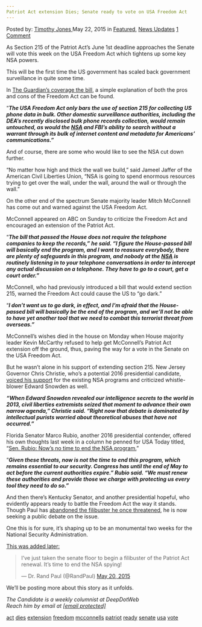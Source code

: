 ```yaml
---
Patriot Act extension Dies; Senate ready to vote on USA Freedom Act
---
```

<article class="post-listing post-10350 post type-post status-publish format-standard has-post-thumbnail hentry  tag-act tag-dies tag-extension tag-freedom tag-mcconnells tag-patriot tag-ready tag-senate tag-usa tag-vote">
    <div class="post-inner">
        <span>Posted by: <a href="https://www.deepdotweb.com/author/timothyjones/" title="">Timothy Jones </a></span>
    <span>May 22, 2015</span>
    <span>in <a href="https://www.deepdotweb.com/category/deepdot-news/" rel="category tag">Featured</a>, <a href="https://www.deepdotweb.com/category/news-updates/" rel="category tag">News Updates</a></span>
    <span><a href="https://www.deepdotweb.com/2015/05/22/patriot-act-extension-dies-senate-ready-to-vote-on-usa-freedom-act/#comments">1 Comment</a></span>
    </p>
    <div class="clear"></div>
    <div class="entry">
    <p>As Section 215 of the Patriot Act&#8217;s <span class="aBn" tabindex="0" data-term="goog_997457443"><span class="aQJ">June 1st</span></span> deadline approaches the Senate will vote this week on the USA Freedom Act which tightens up some key NSA powers.</p>
    <p>This will be the first time the US government has scaled back government surveillance in quite some time.</p>
    <p>In <a href="http://www.theguardian.com/us-news/2015/may/19/senate-nsa-reform-usa-freedom-patriot-act" target="_blank">The Guardian&#8217;s coverage the bill</a>, a simple explanation of both the pros and cons of the Freedom Act can be found.</p>
    <p>“<em><strong>The USA Freedom Act only bars the use of section 215 for collecting US phone data in bulk. Other domestic surveillance authorities, including the DEA’s recently disclosed bulk phone records collection, would remain untouched, as would the <a href="http://www.theguardian.com/us-news/nsa" target="_blank">NSA</a> and FBI’s ability to search without a warrant through its bulk of internet content and metadata for Americans’ communications.”</strong></em></p>
    <p>And of course, there are some who would like to see the NSA cut down further.</p>
    <p>“No matter how high and thick the wall we build,” said Jameel Jaffer of the American Civil Liberties Union, “NSA is going to spend enormous resources trying to get over the wall, under the wall, around the wall or through the wall.”</p>
    <p>On the other end of the spectrum Senate majority leader Mitch McConnell has come out and warned against the USA Freedom Act.</p>
    <p>McConnell appeared on ABC <span class="aBn" tabindex="0" data-term="goog_997457444"><span class="aQJ">on Sunday</span></span> to criticize the Freedom Act and encouraged an extension of the Patriot Act.</p>
    <p>“<em><strong>The bill that passed the House does not require the telephone companies to keep the records,” he said. “I figure the House-passed bill will basically end the program, and I want to reassure everybody, there are plenty of safeguards in this program, and nobody at the <a href="http://www.theguardian.com/us-news/nsa" target="_blank">NSA</a> is routinely listening in to your telephone conversations in order to intercept any actual discussion on a telephone. They have to go to a court, get a court order.”</strong></em></p>
    <p>McConnell, who had previously introduced a bill that would extend section 215, warned the Freedom Act could cause the US to “go dark.”</p>
    <p>“<em><strong>I don’t want us to go dark, in effect, and I’m afraid that the House-passed bill will basically be the end of the program, and we’ll not be able to have yet another tool that we need to combat this terrorist threat from overseas.”</strong></em></p>
    <p>McConnell&#8217;s wishes died in the house <span class="aBn" tabindex="0" data-term="goog_997457445"><span class="aQJ">on Monday</span></span> when House majority leader Kevin McCarthy refused to help get McConnell&#8217;s Patriot Act extension off the ground, thus, paving the way for a vote in the Senate on the USA Freedom Act.</p>
    <p>But he wasn&#8217;t alone in his support of extending section 215. New Jersey Governor Chris Christie, who&#8217;s a potential 2016 presidential candidate, <a href="http://www.nbcnews.com/politics/2016-election/chris-christie-fears-over-nsa-spying-powers-ridiculous-n360786" target="_blank">voiced his support</a> for the existing NSA programs and criticized whistle-blower Edward Snowden as well.</p>
    <p><em><strong>&#8220;When Edward Snowden revealed our intelligence secrets to the world in 2013, civil liberties extremists seized that moment to advance their own narrow agenda,&#8221; Christie said. &#8220;Right now that debate is dominated by intellectual purists worried about theoretical abuses that have not occurred.” </strong></em></p>
    <p>Florida Senator Marco Rubio, another 2016 presidential contender, offered his own thoughts last week in a column he penned for USA Today titled, “<a href="http://www.usatoday.com/story/opinion/2015/05/10/nsa-patriot-act-sen-marco-rubio-editorials-debates/27097131/" target="_blank">Sen. Rubio: Now&#8217;s no time to end the NSA program.</a>”</p>
    <p>“<em><strong>Given these threats, now is not the time to end this program, which remains essential to our security. Congress has until the end of May to act before the current authorities expire.” Rubio said. “We must renew these authorities and provide those we charge with protecting us every tool they need to do so.”</strong></em></p>
    <p>And then there&#8217;s Kentucky Senator, and another presidential hopeful, who evidently appears ready to battle the Freedom Act the way it stands. Though Paul has <a href="http://www.washingtonpost.com/blogs/post-politics/wp/2015/05/18/rand-paul-vows-to-do-everything-possible-to-block-patriot-act-renewal/" target="_blank">abandoned the filibuster he once threatened</a>, he is now seeking a public debate on the issue.</p>
    <p>One this is for sure, it&#8217;s shaping up to be an monumental two weeks for the National Security Administration.</p>
    <p><span style="text-decoration: underline;">This was added later:</span></p>
    <blockquote class="twitter-tweet" lang="en">
    <p dir="ltr" lang="en">I&#8217;ve just taken the senate floor to begin a filibuster of the Patriot Act renewal. It&#8217;s time to end the NSA spying!</p>
    <p>— Dr. Rand Paul (@RandPaul) <a href="https://twitter.com/RandPaul/status/601079082676318208">May 20, 2015</a></p></blockquote>
    <p><script src="//platform.twitter.com/widgets.js" async="" charset="utf-8"></script></p>
    <p>We&#8217;ll be posting more about this story as it unfolds.</p>
    <p><em>The Candidate is a weekly columnist at DeepDotWeb</em><br />
    <em>Reach him by email at <a href="/cdn-cgi/l/email-protection#91e5f9f4f2f0fff5f8f5f0e5f4d1fee1f4fffcf0f8fdf3fee9bffee3f6" target="_blank"><span class="__cf_email__" data-cfemail="8bffe3eee8eae5efe2efeaffeecbe4fbeee5e6eae2e7e9e4f3a5e4f9ec">[email&#160;protected]</span></a></em></p>
    </div>
    <a href="https://www.deepdotweb.com/tag/act/" rel="tag">act</a> <a href="https://www.deepdotweb.com/tag/dies/" rel="tag">dies</a> <a href="https://www.deepdotweb.com/tag/extension/" rel="tag">extension</a> <a href="https://www.deepdotweb.com/tag/freedom/" rel="tag">freedom</a> <a href="https://www.deepdotweb.com/tag/mcconnells/" rel="tag">mcconnells</a> <a href="https://www.deepdotweb.com/tag/patriot/" rel="tag">patriot</a> <a href="https://www.deepdotweb.com/tag/ready/" rel="tag">ready</a> <a href="https://www.deepdotweb.com/tag/senate/" rel="tag">senate</a> <a href="https://www.deepdotweb.com/tag/usa/" rel="tag">usa</a> <a href="https://www.deepdotweb.com/tag/vote/" rel="tag">vote</a></span> <span style="display:none" class="updated">2015-05-22</span>
    <div style="display:none" class="vcard author" itemprop="author" itemscope itemtype="http://schema.org/Person"><strong class="fn" itemprop="name"><a href="https://www.deepdotweb.com/author/timothyjones/" title="Posts by Timothy Jones" rel="author">Timothy Jones</a></strong></div>
    
